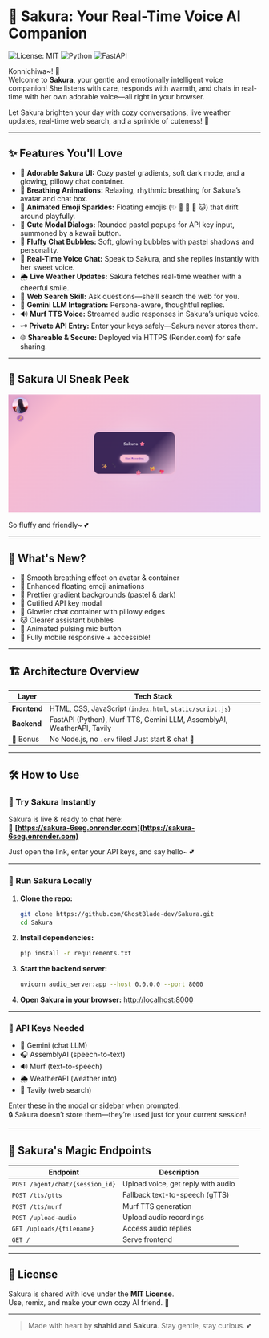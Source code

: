 # 🌸 Sakura: Your Real-Time Voice AI Companion

![License: MIT](https://img.shields.io/badge/License-MIT-pink.svg)
![Python](https://img.shields.io/badge/Python-3.8%2B-pink.svg)
![FastAPI](https://img.shields.io/badge/FastAPI-Backend-pink.svg)

Konnichiwa~! 🌸  
Welcome to **Sakura**, your gentle and emotionally intelligent voice companion! She listens with care, responds with warmth, and chats in real-time with her own adorable voice—all right in your browser.

Let Sakura brighten your day with cozy conversations, live weather updates, real-time web search, and a sprinkle of cuteness! 💖

---

## ✨ Features You'll Love
- 🌸 **Adorable Sakura UI:** Cozy pastel gradients, soft dark mode, and a glowing, pillowy chat container.
- 💖 **Breathing Animations:** Relaxing, rhythmic breathing for Sakura’s avatar and chat box.
- 🐾 **Animated Emoji Sparkles:** Floating emojis (✨ 💖 🌸 🐾 🐱) that drift around playfully.
- 🎀 **Cute Modal Dialogs:** Rounded pastel popups for API key input, summoned by a kawaii button.
- 🫧 **Fluffy Chat Bubbles:** Soft, glowing bubbles with pastel shadows and personality.
- 🎤 **Real-Time Voice Chat:** Speak to Sakura, and she replies instantly with her sweet voice.
- 🌦️ **Live Weather Updates:** Sakura fetches real-time weather with a cheerful smile.
- 🔎 **Web Search Skill:** Ask questions—she’ll search the web for you.
- 🧠 **Gemini LLM Integration:** Persona-aware, thoughtful replies.
- 🔊 **Murf TTS Voice:** Streamed audio responses in Sakura’s unique voice.
- 🗝️ **Private API Entry:** Enter your keys safely—Sakura never stores them.
- 🌐 **Shareable & Secure:** Deployed via HTTPS (Render.com) for safe sharing.

---

## 🌸 Sakura UI Sneak Peek

![Sakura UI Screenshot](sakura-ui.png)

So fluffy and friendly~ 💕

---

## 🌟 What's New?
- 🌸 Smooth breathing effect on avatar & container
- 🐾 Enhanced floating emoji animations
- 💖 Prettier gradient backgrounds (pastel & dark)
- 🎀 Cutified API key modal
- 🫧 Glowier chat container with pillowy edges
- 🐱 Clearer assistant bubbles
- 🎤 Animated pulsing mic button
- 📱 Fully mobile responsive + accessible!

---

## 🏗️ Architecture Overview

| Layer      | Tech Stack |
|------------|------------|
| **Frontend** | HTML, CSS, JavaScript (`index.html`, `static/script.js`) |
| **Backend**  | FastAPI (Python), Murf TTS, Gemini LLM, AssemblyAI, WeatherAPI, Tavily |
| 🧁 Bonus     | No Node.js, no `.env` files! Just start & chat 💬 |

---

## 🛠️ How to Use

### 🌸 Try Sakura Instantly
Sakura is live & ready to chat here:  
🔗 **[https://sakura-6seg.onrender.com](https://sakura-6seg.onrender.com)**  

Just open the link, enter your API keys, and say hello~ 💕

---

### 🏡 Run Sakura Locally

1. **Clone the repo:**
   ```bash
   git clone https://github.com/GhostBlade-dev/Sakura.git
   cd Sakura
   ```

2. **Install dependencies:**
   ```bash
   pip install -r requirements.txt
   ```

3. **Start the backend server:**
   ```bash
   uvicorn audio_server:app --host 0.0.0.0 --port 8000
   ```

4. **Open Sakura in your browser:**
   [http://localhost:8000](http://localhost:8000)

---

### 🔑 API Keys Needed

- 🧠 Gemini (chat LLM)  
- 🎧 AssemblyAI (speech-to-text)  
- 🔊 Murf (text-to-speech)  
- 🌦️ WeatherAPI (weather info)  
- 🔎 Tavily (web search)

Enter these in the modal or sidebar when prompted.  
🔒 Sakura doesn’t store them—they’re used just for your current session!

---

## 📡 Sakura's Magic Endpoints

| Endpoint | Description |
|----------|-------------|
| `POST /agent/chat/{session_id}` | Upload voice, get reply with audio |
| `POST /tts/gtts` | Fallback text-to-speech (gTTS) |
| `POST /tts/murf` | Murf TTS generation |
| `POST /upload-audio` | Upload audio recordings |
| `GET /uploads/{filename}` | Access audio replies |
| `GET /` | Serve frontend |

---

## 📄 License

Sakura is shared with love under the **MIT License**.  
Use, remix, and make your own cozy AI friend. 🌸

---

> Made with heart by **shahid and Sakura**. Stay gentle, stay curious. 💕